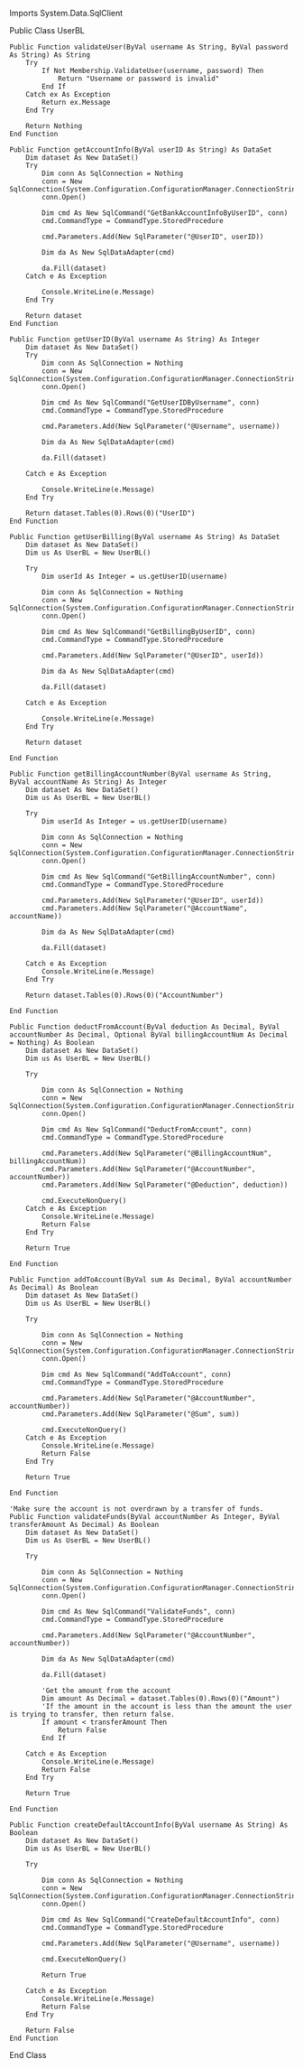 Imports System.Data.SqlClient

Public Class UserBL

    Public Function validateUser(ByVal username As String, ByVal password As String) As String
        Try
            If Not Membership.ValidateUser(username, password) Then
                Return "Username or password is invalid"
            End If
        Catch ex As Exception
            Return ex.Message
        End Try

        Return Nothing
    End Function

    Public Function getAccountInfo(ByVal userID As String) As DataSet
        Dim dataset As New DataSet()
        Try
            Dim conn As SqlConnection = Nothing
            conn = New SqlConnection(System.Configuration.ConfigurationManager.ConnectionStrings("ApplicationServices").ConnectionString)
            conn.Open()

            Dim cmd As New SqlCommand("GetBankAccountInfoByUserID", conn)
            cmd.CommandType = CommandType.StoredProcedure

            cmd.Parameters.Add(New SqlParameter("@UserID", userID))

            Dim da As New SqlDataAdapter(cmd)

            da.Fill(dataset)
        Catch e As Exception

            Console.WriteLine(e.Message)
        End Try

        Return dataset
    End Function

    Public Function getUserID(ByVal username As String) As Integer
        Dim dataset As New DataSet()
        Try
            Dim conn As SqlConnection = Nothing
            conn = New SqlConnection(System.Configuration.ConfigurationManager.ConnectionStrings("ApplicationServices").ConnectionString)
            conn.Open()

            Dim cmd As New SqlCommand("GetUserIDByUsername", conn)
            cmd.CommandType = CommandType.StoredProcedure

            cmd.Parameters.Add(New SqlParameter("@Username", username))

            Dim da As New SqlDataAdapter(cmd)

            da.Fill(dataset)

        Catch e As Exception

            Console.WriteLine(e.Message)
        End Try

        Return dataset.Tables(0).Rows(0)("UserID")
    End Function

    Public Function getUserBilling(ByVal username As String) As DataSet
        Dim dataset As New DataSet()
        Dim us As UserBL = New UserBL()

        Try
            Dim userId As Integer = us.getUserID(username)

            Dim conn As SqlConnection = Nothing
            conn = New SqlConnection(System.Configuration.ConfigurationManager.ConnectionStrings("ApplicationServices").ConnectionString)
            conn.Open()

            Dim cmd As New SqlCommand("GetBillingByUserID", conn)
            cmd.CommandType = CommandType.StoredProcedure

            cmd.Parameters.Add(New SqlParameter("@UserID", userId))

            Dim da As New SqlDataAdapter(cmd)

            da.Fill(dataset)

        Catch e As Exception

            Console.WriteLine(e.Message)
        End Try

        Return dataset

    End Function

    Public Function getBillingAccountNumber(ByVal username As String, ByVal accountName As String) As Integer
        Dim dataset As New DataSet()
        Dim us As UserBL = New UserBL()

        Try
            Dim userId As Integer = us.getUserID(username)

            Dim conn As SqlConnection = Nothing
            conn = New SqlConnection(System.Configuration.ConfigurationManager.ConnectionStrings("ApplicationServices").ConnectionString)
            conn.Open()

            Dim cmd As New SqlCommand("GetBillingAccountNumber", conn)
            cmd.CommandType = CommandType.StoredProcedure

            cmd.Parameters.Add(New SqlParameter("@UserID", userId))
            cmd.Parameters.Add(New SqlParameter("@AccountName", accountName))

            Dim da As New SqlDataAdapter(cmd)

            da.Fill(dataset)

        Catch e As Exception
            Console.WriteLine(e.Message)
        End Try

        Return dataset.Tables(0).Rows(0)("AccountNumber")

    End Function

    Public Function deductFromAccount(ByVal deduction As Decimal, ByVal accountNumber As Decimal, Optional ByVal billingAccountNum As Decimal = Nothing) As Boolean
        Dim dataset As New DataSet()
        Dim us As UserBL = New UserBL()

        Try

            Dim conn As SqlConnection = Nothing
            conn = New SqlConnection(System.Configuration.ConfigurationManager.ConnectionStrings("ApplicationServices").ConnectionString)
            conn.Open()

            Dim cmd As New SqlCommand("DeductFromAccount", conn)
            cmd.CommandType = CommandType.StoredProcedure

            cmd.Parameters.Add(New SqlParameter("@BillingAccountNum", billingAccountNum))
            cmd.Parameters.Add(New SqlParameter("@AccountNumber", accountNumber))
            cmd.Parameters.Add(New SqlParameter("@Deduction", deduction))

            cmd.ExecuteNonQuery()
        Catch e As Exception
            Console.WriteLine(e.Message)
            Return False
        End Try

        Return True

    End Function

    Public Function addToAccount(ByVal sum As Decimal, ByVal accountNumber As Decimal) As Boolean
        Dim dataset As New DataSet()
        Dim us As UserBL = New UserBL()

        Try

            Dim conn As SqlConnection = Nothing
            conn = New SqlConnection(System.Configuration.ConfigurationManager.ConnectionStrings("ApplicationServices").ConnectionString)
            conn.Open()

            Dim cmd As New SqlCommand("AddToAccount", conn)
            cmd.CommandType = CommandType.StoredProcedure

            cmd.Parameters.Add(New SqlParameter("@AccountNumber", accountNumber))
            cmd.Parameters.Add(New SqlParameter("@Sum", sum))

            cmd.ExecuteNonQuery()
        Catch e As Exception
            Console.WriteLine(e.Message)
            Return False
        End Try

        Return True

    End Function

    'Make sure the account is not overdrawn by a transfer of funds.
    Public Function validateFunds(ByVal accountNumber As Integer, ByVal transferAmount As Decimal) As Boolean
        Dim dataset As New DataSet()
        Dim us As UserBL = New UserBL()

        Try

            Dim conn As SqlConnection = Nothing
            conn = New SqlConnection(System.Configuration.ConfigurationManager.ConnectionStrings("ApplicationServices").ConnectionString)
            conn.Open()

            Dim cmd As New SqlCommand("ValidateFunds", conn)
            cmd.CommandType = CommandType.StoredProcedure

            cmd.Parameters.Add(New SqlParameter("@AccountNumber", accountNumber))

            Dim da As New SqlDataAdapter(cmd)

            da.Fill(dataset)

            'Get the amount from the account
            Dim amount As Decimal = dataset.Tables(0).Rows(0)("Amount")
            'If the amount in the account is less than the amount the user is trying to transfer, then return false.
            If amount < transferAmount Then
                Return False
            End If

        Catch e As Exception
            Console.WriteLine(e.Message)
            Return False
        End Try

        Return True

    End Function

    Public Function createDefaultAccountInfo(ByVal username As String) As Boolean
        Dim dataset As New DataSet()
        Dim us As UserBL = New UserBL()

        Try

            Dim conn As SqlConnection = Nothing
            conn = New SqlConnection(System.Configuration.ConfigurationManager.ConnectionStrings("ApplicationServices").ConnectionString)
            conn.Open()

            Dim cmd As New SqlCommand("CreateDefaultAccountInfo", conn)
            cmd.CommandType = CommandType.StoredProcedure

            cmd.Parameters.Add(New SqlParameter("@Username", username))

            cmd.ExecuteNonQuery()

            Return True

        Catch e As Exception
            Console.WriteLine(e.Message)
            Return False
        End Try

        Return False
    End Function
End Class
